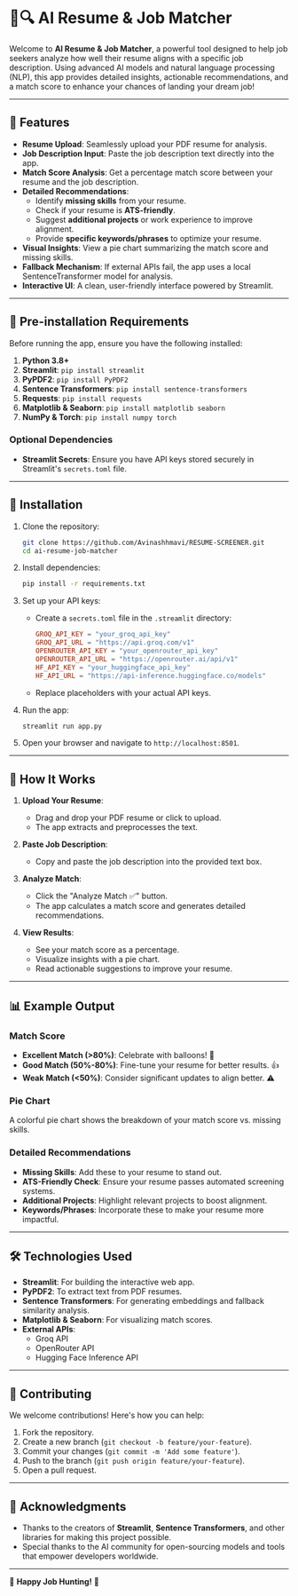 # 📄🔍 AI Resume & Job Matcher

Welcome to **AI Resume & Job Matcher**, a powerful tool designed to help job seekers analyze how well their resume aligns with a specific job description. Using advanced AI models and natural language processing (NLP), this app provides detailed insights, actionable recommendations, and a match score to enhance your chances of landing your dream job!

---

## 🌟 Features

- **Resume Upload**: Seamlessly upload your PDF resume for analysis.
- **Job Description Input**: Paste the job description text directly into the app.
- **Match Score Analysis**: Get a percentage match score between your resume and the job description.
- **Detailed Recommendations**:
  - Identify **missing skills** from your resume.
  - Check if your resume is **ATS-friendly**.
  - Suggest **additional projects** or work experience to improve alignment.
  - Provide **specific keywords/phrases** to optimize your resume.
- **Visual Insights**: View a pie chart summarizing the match score and missing skills.
- **Fallback Mechanism**: If external APIs fail, the app uses a local SentenceTransformer model for analysis.
- **Interactive UI**: A clean, user-friendly interface powered by Streamlit.

---

## 🔧 Pre-installation Requirements

Before running the app, ensure you have the following installed:

1. **Python 3.8+**
2. **Streamlit**: `pip install streamlit`
3. **PyPDF2**: `pip install PyPDF2`
4. **Sentence Transformers**: `pip install sentence-transformers`
5. **Requests**: `pip install requests`
6. **Matplotlib & Seaborn**: `pip install matplotlib seaborn`
7. **NumPy & Torch**: `pip install numpy torch`

### Optional Dependencies
- **Streamlit Secrets**: Ensure you have API keys stored securely in Streamlit's `secrets.toml` file.

---

## 🚀 Installation

1. Clone the repository:
   ```bash
   git clone https://github.com/Avinashhmavi/RESUME-SCREENER.git
   cd ai-resume-job-matcher
   ```

2. Install dependencies:
   ```bash
   pip install -r requirements.txt
   ```

3. Set up your API keys:
   - Create a `secrets.toml` file in the `.streamlit` directory:
     ```toml
     GROQ_API_KEY = "your_groq_api_key"
     GROQ_API_URL = "https://api.groq.com/v1"
     OPENROUTER_API_KEY = "your_openrouter_api_key"
     OPENROUTER_API_URL = "https://openrouter.ai/api/v1"
     HF_API_KEY = "your_huggingface_api_key"
     HF_API_URL = "https://api-inference.huggingface.co/models"
     ```
   - Replace placeholders with your actual API keys.

4. Run the app:
   ```bash
   streamlit run app.py
   ```

5. Open your browser and navigate to `http://localhost:8501`.

---

## 🎨 How It Works

1. **Upload Your Resume**:
   - Drag and drop your PDF resume or click to upload.
   - The app extracts and preprocesses the text.

2. **Paste Job Description**:
   - Copy and paste the job description into the provided text box.

3. **Analyze Match**:
   - Click the "Analyze Match ✅" button.
   - The app calculates a match score and generates detailed recommendations.

4. **View Results**:
   - See your match score as a percentage.
   - Visualize insights with a pie chart.
   - Read actionable suggestions to improve your resume.

---

## 📊 Example Output

### Match Score
- **Excellent Match (>80%)**: Celebrate with balloons! 🎉
- **Good Match (50%-80%)**: Fine-tune your resume for better results. 👍
- **Weak Match (<50%)**: Consider significant updates to align better. ⚠️

### Pie Chart
A colorful pie chart shows the breakdown of your match score vs. missing skills.

### Detailed Recommendations
- **Missing Skills**: Add these to your resume to stand out.
- **ATS-Friendly Check**: Ensure your resume passes automated screening systems.
- **Additional Projects**: Highlight relevant projects to boost alignment.
- **Keywords/Phrases**: Incorporate these to make your resume more impactful.

---

## 🛠️ Technologies Used

- **Streamlit**: For building the interactive web app.
- **PyPDF2**: To extract text from PDF resumes.
- **Sentence Transformers**: For generating embeddings and fallback similarity analysis.
- **Matplotlib & Seaborn**: For visualizing match scores.
- **External APIs**:
  - Groq API
  - OpenRouter API
  - Hugging Face Inference API

---

## 📝 Contributing

We welcome contributions! Here's how you can help:

1. Fork the repository.
2. Create a new branch (`git checkout -b feature/your-feature`).
3. Commit your changes (`git commit -m 'Add some feature'`).
4. Push to the branch (`git push origin feature/your-feature`).
5. Open a pull request.

---



## 🙏 Acknowledgments

- Thanks to the creators of **Streamlit**, **Sentence Transformers**, and other libraries for making this project possible.
- Special thanks to the AI community for open-sourcing models and tools that empower developers worldwide.

---



🌟 **Happy Job Hunting!** 🌟